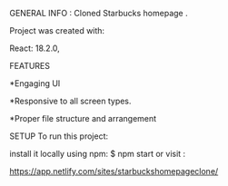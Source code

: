 GENERAL INFO :
Cloned Starbucks homepage .

Project was created with:

React: 18.2.0,

FEATURES

*Engaging UI

*Responsive to all screen types.

*Proper file structure and arrangement

SETUP To run this project:

install it locally using npm: $ npm start or visit :

https://app.netlify.com/sites/starbuckshomepageclone/
